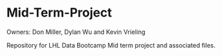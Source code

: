# Mid-Term-Project
Owners: Don Miller, Dylan Wu and Kevin Vrieling

Repository for LHL Data Bootcamp Mid term project and associated files.


